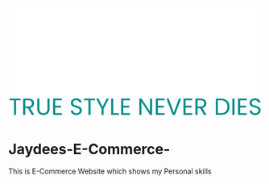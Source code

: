 ![JAYDEES](https://github.com/mohsin23441/Jaydees-E-Commerce-/blob/main/Images/Jaydees%20Logo.png)

# Jaydees-E-Commerce-

This is E-Commerce Website which shows my Personal skills 
